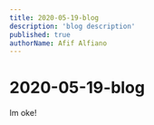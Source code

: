 ```yaml
---
title: 2020-05-19-blog
description: 'blog description'
published: true
authorName: Afif Alfiano
---
```

# 2020-05-19-blog
Im oke!